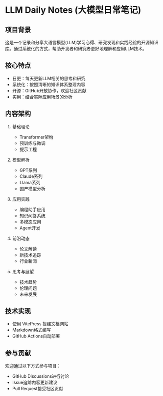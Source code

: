 # LLM Daily Notes (大模型日常笔记)

## 项目背景
这是一个记录和分享大语言模型(LLM)学习心得、研究发现和实践经验的开源知识库。通过系统化的方式，帮助开发者和研究者更好地理解和应用LLM技术。

## 核心特点
- 日更：每天更新LLM相关的思考和研究
- 系统化：按照清晰的知识体系整理内容
- 开源：GitHub开放协作，欢迎社区贡献
- 实用：结合实际应用场景的分析

## 内容架构
1. 基础理论
   - Transformer架构
   - 预训练与微调
   - 提示工程
   
2. 模型解析
   - GPT系列
   - Claude系列
   - Llama系列
   - 国产模型分析

3. 应用实践
   - 编程助手应用
   - 知识问答系统
   - 多模态应用
   - Agent开发

4. 前沿动态
   - 论文解读
   - 新技术追踪
   - 行业新闻

5. 思考与展望
   - 技术趋势
   - 伦理问题
   - 未来发展

## 技术实现
- 使用 VitePress 搭建文档网站
- Markdown格式编写
- GitHub Actions自动部署

## 参与贡献
欢迎通过以下方式参与项目：
- GitHub Discussions进行讨论
- Issue追踪内容更新建议
- Pull Request接受社区贡献
